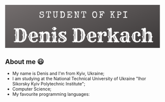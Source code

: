 [![Contacts](git.png)](https://derkachdenis.wixsite.com/denis)

## About me 😃 ##

- My name is Denis and I'm from Kyiv, Ukraine;
- I am studying at the National Technical University of Ukraine "Ihor Sikorsky Kyiv Polytechnic Institute";
- Computer Science;
- My favourite programming languages:
